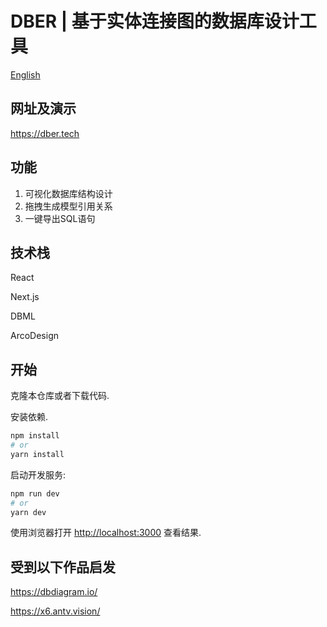 # DBER | 基于实体连接图的数据库设计工具

[English](README.md)

## 网址及演示

https://dber.tech

## 功能

1. 可视化数据库结构设计
2. 拖拽生成模型引用关系
3. 一键导出SQL语句

## 技术栈

React

Next.js

DBML

ArcoDesign

## 开始

克隆本仓库或者下载代码.

安装依赖.

```bash
npm install
# or
yarn install
```

启动开发服务:

```bash
npm run dev
# or
yarn dev
```

使用浏览器打开 [http://localhost:3000](http://localhost:3000) 查看结果.

## 受到以下作品启发

https://dbdiagram.io/

https://x6.antv.vision/
